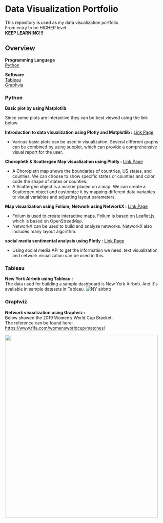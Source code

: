 # Data Visualization Portfolio

This repository is used as my data visualization portfolio.<br/>
From entry to be HIGHER level .<br/>
**KEEP LEARNING!!!**<br/>

## Overview
**Programming Language**\
[Python](#python)

**Software**\
[Tableau](#tableau)\
[Graphvia](#graphviz)


### Python


**Basic plot by using Matplotlib**







Since some plots are interactive they can be best viewed using the link below:

**Introduction to data visualization using Plotly and Matplotlib :** 
[Link Page](https://nbviewer.jupyter.org/github/balloon0315/Data-visualization-Portfolio/blob/master/Introduction%20to%20data%20visualization%20using%20Plotly%20and%20Matplotlib.ipynb)<br/>
- Various basic plots can be used in visualization. Several different graphs can be combined by using subplot, which can provide a comprehensive visual report for the user.

**Choropleth & Scattergeo Map visualization using Plotly :** 
[Link Page](https://nbviewer.jupyter.org/github/balloon0315/Data-visualization-Portfolio/blob/master/Choropleth%26Scattergeo%20Map%20visualization%20using%20Plotly..ipynb)<br/>
- A Choropleth map shows the boundaries of countries, US states, and counties. We can choose to show specific states or counties and color code the shape of states or counties.
- A Scattergeo object is a marker placed on a map. We can create a Scattergeo object and customize it by mapping different data variables to visual variables and adjusting layout parameters. 

**Map visualization using Folium; Network using NetworkX :** 
[Link Page](https://nbviewer.jupyter.org/github/balloon0315/Data-visualization-Portfolio/blob/master/Map%20visualization%20using%20Folium%3B%20Network%20using%20NetworkX.ipynb)<br/>
- Folium is used to create interactive maps. Folium is based on Leaflet.js, which is based on OpenStreetMap. 
- NetworkX can be used to build and analyze networks. NetworkX also includes many layout algorithm.

**social media sentimental analysis using Plotly :** 
[Link Page](https://nbviewer.jupyter.org/github/balloon0315/Data-visualization-Portfolio/blob/master/social%20media%20sentimental%20analysis%20using%20Plotly%20.ipynb)<br/>
- Using social media API to get the information we need. text visualization and network visualization can be used in this.




### Tableau

**New York Airbnb using Tableau :** <br/>
The data used for building a sample dashboard is New York Airbnb. And it's available in sample datasets in Tableau. 
![NY airbnb](https://github.com/balloon0315/Data-visualization-Portfolio/blob/master/Tableau/Dashboard.png)

### Graphviz

**Network visualization using Graphviz :** <br/>
Below showed the 2019 Women’s World Cup Bracket. <br/>
The reference can be found here: https://www.fifa.com/womensworldcup/matches/

<img src="https://github.com/balloon0315/Data-visualization-Portfolio/blob/master/Graphviz/Figure2graphviz-1.jpg" width="500" height="600">



